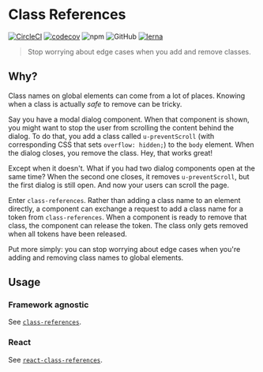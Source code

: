 # Class References

[![CircleCI](https://img.shields.io/circleci/project/github/simon360/class-references.svg)](https://circleci.com/gh/simon360/class-references)
[![codecov](https://img.shields.io/codecov/c/github/simon360/class-references.svg)](https://codecov.io/gh/simon360/class-references)
![npm](https://img.shields.io/npm/v/class-references.svg)
![GitHub](https://img.shields.io/github/license/simon360/class-references.svg)
[![lerna](https://img.shields.io/badge/maintained%20with-lerna-cc00ff.svg)](https://lernajs.io/)

> Stop worrying about edge cases when you add and remove classes.

## Why?

Class names on global elements can come from a lot of places. Knowing when a class is actually _safe_ to remove can be tricky.

Say you have a modal dialog component. When that component is shown, you might want to stop the user from scrolling the content behind the dialog. To do that, you add a class called `u-preventScroll` (with corresponding CSS that sets `overflow: hidden;`) to the `body` element. When the dialog closes, you remove the class. Hey, that works great!

Except when it doesn't. What if you had two dialog components open at the same time? When the second one closes, it removes `u-preventScroll`, but the first dialog is still open. And now your users can scroll the page.

Enter `class-references`. Rather than adding a class name to an element directly, a component can exchange a request to add a class name for a token from `class-references`. When a component is ready to remove that class, the component can release the token. The class only gets removed when all tokens have been released.

Put more simply: you can stop worrying about edge cases when you're adding and removing class names to global elements.

## Usage

### Framework agnostic

See [`class-references`](packages/class-references/README.md).

### React

See [`react-class-references`](packages/react-class-references/README.md).
